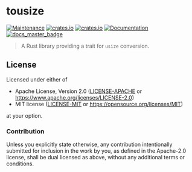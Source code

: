 # tousize

[![Maintenance](https://img.shields.io/badge/maintenance-actively%20maintained-brightgreen.svg)](https://github.com/SirWindfield/tousize)
[![crates.io](https://img.shields.io/crates/v/tousize.svg)](https://crates.io/crates/tousize)
[![crates.io](https://img.shields.io/crates/d/tousize)](https://crates.io/crates/tousize)
[![Documentation](https://docs.rs/tousize/badge.svg)](https://docs.rs/tousize)
[![docs_master_badge]][docs_master_url]

> A Rust library providing a trait for `usize` conversion.

## License

Licensed under either of

- Apache License, Version 2.0 ([LICENSE-APACHE](LICENSE-APACHE) or
  https://www.apache.org/licenses/LICENSE-2.0)
- MIT license ([LICENSE-MIT](LICENSE-MIT) or https://opensource.org/licenses/MIT)

at your option.

### Contribution

Unless you explicitly state otherwise, any contribution intentionally submitted
for inclusion in the work by you, as defined in the Apache-2.0 license, shall be
dual licensed as above, without any additional terms or conditions.

[docs_master_badge]: https://img.shields.io/badge/docs.rs-master-green
[docs_master_url]: https://tousize.zerotask.net
